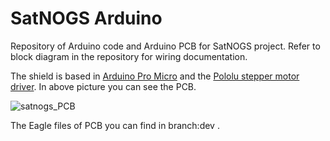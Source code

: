 SatNOGS Arduino
===============

Repository of Arduino code and Arduino PCB for SatNOGS project.
Refer to block diagram in the repository for wiring documentation.

The shield is based in [Arduino Pro Micro](https://www.sparkfun.com/products/12640) and the [Pololu stepper motor driver](http://www.pololu.com/product/1182). In above picture you can see the PCB.

![satnogs_PCB](https://raw.github.com/satnogs/satnogs-arduino/SatNOGS_PCB.png)

The Eagle files of PCB you can find in branch:dev .
